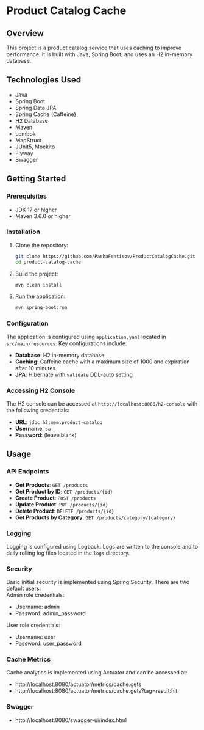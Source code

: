 # Product Catalog Cache

## Overview
This project is a product catalog service that uses caching to improve performance. It is built with Java, Spring Boot, and uses an H2 in-memory database.

## Technologies Used
- Java
- Spring Boot
- Spring Data JPA
- Spring Cache (Caffeine)
- H2 Database
- Maven
- Lombok
- MapStruct
- JUnit5, Mockito
- Flyway
- Swagger

## Getting Started

### Prerequisites
- JDK 17 or higher
- Maven 3.6.0 or higher

### Installation
1. Clone the repository:
    ```sh
    git clone https://github.com/PashaFentisov/ProductCatalogCache.git
    cd product-catalog-cache
    ```

2. Build the project:
    ```sh
    mvn clean install
    ```

3. Run the application:
    ```sh
    mvn spring-boot:run
    ```

### Configuration
The application is configured using `application.yaml` located in `src/main/resources`. Key configurations include:

- **Database**: H2 in-memory database
- **Caching**: Caffeine cache with a maximum size of 1000 and expiration after 10 minutes
- **JPA**: Hibernate with `validate` DDL-auto setting

### Accessing H2 Console
The H2 console can be accessed at `http://localhost:8080/h2-console` with the following credentials:
- **URL**: `jdbc:h2:mem:product-catalog`
- **Username**: `sa`
- **Password**: (leave blank)

## Usage

### API Endpoints
- **Get Products**: `GET /products`
- **Get Product by ID**: `GET /products/{id}`
- **Create Product**: `POST /products`
- **Update Product**: `PUT /products/{id}`
- **Delete Product**: `DELETE /products/{id}`
- **Get Products by Category**: `GET /products/category/{category}`

### Logging
Logging is configured using Logback. Logs are written to the console and to daily rolling log files located in the `logs` directory.

### Security
Basic initial security is implemented using Spring Security. There are two default users:  
Admin role credentials:  
 - Username: admin
 - Password: admin_password

User role credentials:  
 - Username: user
 - Password: user_password
### Cache Metrics
Cache analytics is implemented using Actuator and can be accessed at:
 - http://localhost:8080/actuator/metrics/cache.gets
 - http://localhost:8080/actuator/metrics/cache.gets?tag=result:hit

### Swagger
 - http://localhost:8080/swagger-ui/index.html
